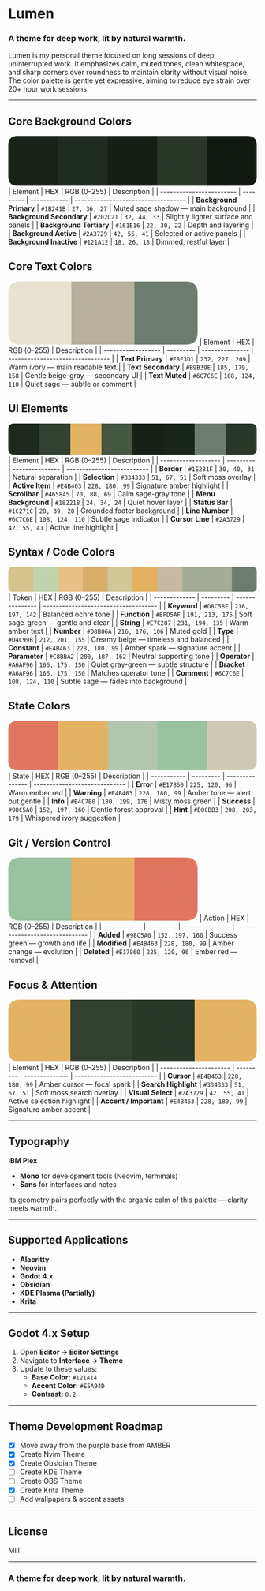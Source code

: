 # Lumen
### A theme for deep work, lit by natural warmth.

Lumen is my personal theme focused on long sessions of deep, uninterrupted work. It emphasizes calm, muted tones, clean whitespace, and sharp corners over roundness to maintain clarity without visual noise. The color palette is gentle yet expressive, aiming to reduce eye strain over 20+ hour work sessions.

---

## Core Background Colors
![Backgrounds](palettes/backgrounds.png)
| Element                  | HEX       | RGB (0–255)  | Description                         |
| ------------------------ | --------- | ------------ | ----------------------------------- |
| **Background Primary**   | `#1B241B` | `27, 36, 27` | Muted sage shadow — main background |
| **Background Secondary** | `#202C21` | `32, 44, 33` | Slightly lighter surface and panels |
| **Background Tertiary**  | `#161E16` | `22, 30, 22` | Depth and layering                  |
| **Background Active**    | `#2A3729` | `42, 55, 41` | Selected or active panels           |
| **Background Inactive**  | `#121A12` | `18, 26, 18` | Dimmed, restful layer               |

## Core Text Colors
![Backgrounds](palettes/text.png)
| Element            | HEX       | RGB (0–255)     | Description                      |
| ------------------ | --------- | --------------- | -------------------------------- |
| **Text Primary**   | `#E8E3D1` | `232, 227, 209` | Warm ivory — main readable text  |
| **Text Secondary** | `#B9B39E` | `185, 179, 158` | Gentle beige-gray — secondary UI |
| **Text Muted**     | `#6C7C6E` | `108, 124, 110` | Quiet sage — subtle or comment   |

## UI Elements
![Backgrounds](palettes/ui_elements.png)
| Element             | HEX       | RGB (0–255)     | Description                |
| ------------------- | --------- | --------------- | -------------------------- |
| **Border**          | `#1E281F` | `30, 40, 31`    | Natural separation         |
| **Selection**       | `#334333` | `51, 67, 51`    | Soft moss overlay          |
| **Active Item**     | `#E4B463` | `228, 180, 99`  | Signature amber highlight  |
| **Scrollbar**       | `#465845` | `70, 88, 69`    | Calm sage-gray tone        |
| **Menu Background** | `#182218` | `24, 34, 24`    | Quiet hover layer          |
| **Status Bar**      | `#1C271C` | `28, 39, 28`    | Grounded footer background |
| **Line Number**     | `#6C7C6E` | `108, 124, 110` | Subtle sage indicator      |
| **Cursor Line**     | `#2A3729` | `42, 55, 41`    | Active line highlight      |

## Syntax / Code Colors
![Backgrounds](palettes/syntax_code.png)
| Token         | HEX       | RGB (0–255)     | Description                          |
| ------------- | --------- | --------------- | ------------------------------------ |
| **Keyword**   | `#D8C58E` | `216, 197, 142` | Balanced ochre tone                  |
| **Function**  | `#BFD5AF` | `191, 213, 175` | Soft sage-green — gentle and clear   |
| **String**    | `#E7C287` | `231, 194, 135` | Warm amber text                      |
| **Number**    | `#D8B06A` | `216, 176, 106` | Muted gold                           |
| **Type**      | `#D4C99B` | `212, 201, 155` | Creamy beige — timeless and balanced |
| **Constant**  | `#E4B463` | `228, 180, 99`  | Amber spark — signature accent       |
| **Parameter** | `#C8BBA2` | `200, 187, 162` | Neutral supporting tone              |
| **Operator**  | `#A6AF96` | `166, 175, 150` | Quiet gray-green — subtle structure  |
| **Bracket**   | `#A6AF96` | `166, 175, 150` | Matches operator tone                |
| **Comment**   | `#6C7C6E` | `108, 124, 110` | Subtle sage — fades into background  |

## State Colors
![Backgrounds](palettes/state.png)
| State       | HEX       | RGB (0–255)     | Description                   |
| ----------- | --------- | --------------- | ----------------------------- |
| **Error**   | `#E17860` | `225, 120, 96`  | Warm ember red                |
| **Warning** | `#E4B463` | `228, 180, 99`  | Amber tone — alert but gentle |
| **Info**    | `#B4C7B0` | `180, 199, 176` | Misty moss green              |
| **Success** | `#98C5A0` | `152, 197, 160` | Gentle forest approval        |
| **Hint**    | `#D0CBB3` | `208, 203, 179` | Whispered ivory suggestion    |

## Git / Version Control
![Backgrounds](palettes/git.png)
| Action       | HEX       | RGB (0–255)     | Description                     |
| ------------ | --------- | --------------- | ------------------------------- |
| **Added**    | `#98C5A0` | `152, 197, 160` | Success green — growth and life |
| **Modified** | `#E4B463` | `228, 180, 99`  | Amber change — evolution        |
| **Deleted**  | `#E17860` | `225, 120, 96`  | Ember red — removal             |

## Focus & Attention
![Backgrounds](palettes/focus_attention.png)
| Element                | HEX       | RGB (0–255)    | Description                |
| ---------------------- | --------- | -------------- | -------------------------- |
| **Cursor**             | `#E4B463` | `228, 180, 99` | Amber cursor — focal spark |
| **Search Highlight**   | `#334333` | `51, 67, 51`   | Soft moss search overlay   |
| **Visual Select**      | `#2A3729` | `42, 55, 41`   | Active selection highlight |
| **Accent / Important** | `#E4B463` | `228, 180, 99` | Signature amber accent     |

---

## Typography

**IBM Plex**
* **Mono** for development tools (Neovim, terminals)
* **Sans** for interfaces and notes

Its geometry pairs perfectly with the organic calm of this palette — clarity meets warmth.

---

## Supported Applications

* **Alacritty**
* **Neovim**
* **Godot 4.x**
* **Obsidian**
* **KDE Plasma (Partially)**
* **Krita**

---

## Godot 4.x Setup

1. Open **Editor → Editor Settings**
2. Navigate to **Interface → Theme**
3. Update to these values:
   * **Base Color:** `#121A14`
   * **Accent Color:** `#E5A94D`
   * **Contrast:** `0.2`

---

## Theme Development Roadmap

* [x] Move away from the purple base from AMBER
* [x] Create Nvim Theme
* [x] Create Obsidian Theme
* [ ] Create KDE Theme
* [ ] Create OBS Theme
* [x] Create Krita Theme
* [ ] Add wallpapers & accent assets

---

## License

MIT

---

### A theme for deep work, lit by natural warmth.

